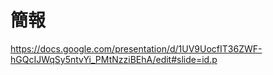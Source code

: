 # 簡報

https://docs.google.com/presentation/d/1UV9UocfIT36ZWF-hGQcIJWqSy5ntvYi_PMtNzziBEhA/edit#slide=id.p
